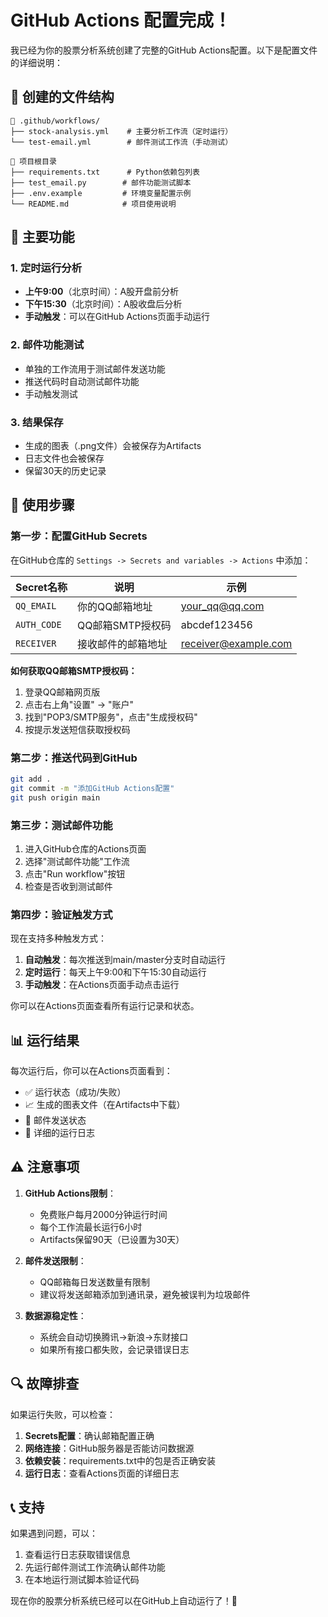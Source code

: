 # GitHub Actions 配置完成！

我已经为你的股票分析系统创建了完整的GitHub Actions配置。以下是配置文件的详细说明：

## 📁 创建的文件结构

```
📁 .github/workflows/
├── stock-analysis.yml    # 主要分析工作流（定时运行）
└── test-email.yml        # 邮件测试工作流（手动测试）

📁 项目根目录
├── requirements.txt      # Python依赖包列表
├── test_email.py        # 邮件功能测试脚本
├── .env.example         # 环境变量配置示例
└── README.md            # 项目使用说明
```

## 🔧 主要功能

### 1. 定时运行分析
- **上午9:00**（北京时间）：A股开盘前分析
- **下午15:30**（北京时间）：A股收盘后分析
- **手动触发**：可以在GitHub Actions页面手动运行

### 2. 邮件功能测试
- 单独的工作流用于测试邮件发送功能
- 推送代码时自动测试邮件功能
- 手动触发测试

### 3. 结果保存
- 生成的图表（.png文件）会被保存为Artifacts
- 日志文件也会被保存
- 保留30天的历史记录

## 🚀 使用步骤

### 第一步：配置GitHub Secrets

在GitHub仓库的 `Settings -> Secrets and variables -> Actions` 中添加：

| Secret名称 | 说明 | 示例 |
|------------|------|------|
| `QQ_EMAIL` | 你的QQ邮箱地址 | your_qq@qq.com |
| `AUTH_CODE` | QQ邮箱SMTP授权码 | abcdef123456 |
| `RECEIVER` | 接收邮件的邮箱地址 | receiver@example.com |

**如何获取QQ邮箱SMTP授权码：**
1. 登录QQ邮箱网页版
2. 点击右上角"设置" → "账户"
3. 找到"POP3/SMTP服务"，点击"生成授权码"
4. 按提示发送短信获取授权码

### 第二步：推送代码到GitHub

```bash
git add .
git commit -m "添加GitHub Actions配置"
git push origin main
```

### 第三步：测试邮件功能

1. 进入GitHub仓库的Actions页面
2. 选择"测试邮件功能"工作流
3. 点击"Run workflow"按钮
4. 检查是否收到测试邮件

### 第四步：验证触发方式

现在支持多种触发方式：

1. **自动触发**：每次推送到main/master分支时自动运行
2. **定时运行**：每天上午9:00和下午15:30自动运行
3. **手动触发**：在Actions页面手动点击运行

你可以在Actions页面查看所有运行记录和状态。

## 📊 运行结果

每次运行后，你可以在Actions页面看到：
- ✅ 运行状态（成功/失败）
- 📈 生成的图表文件（在Artifacts中下载）
- 📧 邮件发送状态
- 📝 详细的运行日志

## ⚠️ 注意事项

1. **GitHub Actions限制**：
   - 免费账户每月2000分钟运行时间
   - 每个工作流最长运行6小时
   - Artifacts保留90天（已设置为30天）

2. **邮件发送限制**：
   - QQ邮箱每日发送数量有限制
   - 建议将发送邮箱添加到通讯录，避免被误判为垃圾邮件

3. **数据源稳定性**：
   - 系统会自动切换腾讯→新浪→东财接口
   - 如果所有接口都失败，会记录错误日志

## 🔍 故障排查

如果运行失败，可以检查：
1. **Secrets配置**：确认邮箱配置正确
2. **网络连接**：GitHub服务器是否能访问数据源
3. **依赖安装**：requirements.txt中的包是否正确安装
4. **运行日志**：查看Actions页面的详细日志

## 📞 支持

如果遇到问题，可以：
1. 查看运行日志获取错误信息
2. 先运行邮件测试工作流确认邮件功能
3. 在本地运行测试脚本验证代码

现在你的股票分析系统已经可以在GitHub上自动运行了！🎉